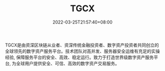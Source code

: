 ﻿---
weight: 
title: "TGCX"
description: "TGCX是由资深区块链从业者、资…"
date: 2022-03-25T21:57:40+08:00
lastmod: 2022-03-25T16:45:40+08:00
draft: false
authors: ["Metabd"]
featuredImage: "tgcx.webp"
link: ""
tags: ["交易所","TGCX"]
categories: ["navigation"]
navigation: ["交易所"]
lightgallery: true
toc: true
pinned: false
recommend: false
recommend1: false
---
TGCX是由资深区块链从业者、资深传统金融投资者、数字资产投资者共同创立的全球领先的数字资产服务平台。技术团队对高并发、服务器安全运维有充足的实操经验, 保障服务平台的安全、高效、稳定运行。致力于打造世界级数字资产服务平台, 为全球用户提供安全、可信、高效的数字资产交易服务。
